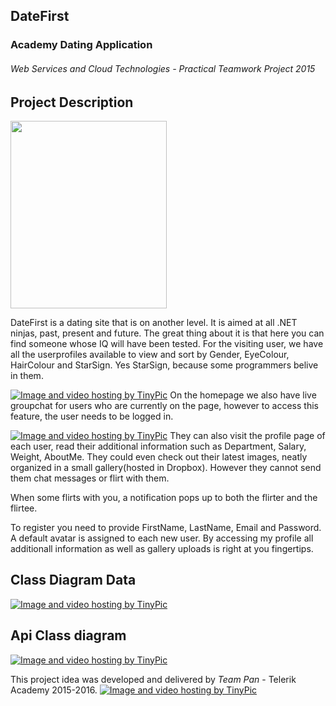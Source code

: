 ## DateFirst
### Academy Dating Application

###### Web Services and Cloud Technologies - Practical Teamwork Project 2015

Project Description
-------------------
<img src="http://blog.hackerearth.com/wp-content/uploads/2014/02/Date-a-programmer.png" width="250px" height="300px"/>

DateFirst is a dating site that is on another level. It is aimed at all .NET ninjas, past, present and future.
The great thing about it is that here you can find someone whose IQ will have been tested.
For the visiting user, we have all the userprofiles available to view and sort by Gender, EyeColour, HairColour and StarSign. Yes StarSign, because some programmers belive in them.

<a href="http://tinypic.com?ref=if61bq" target="_blank"><img src="http://i65.tinypic.com/if61bq.jpg" border="0" alt="Image and video hosting by TinyPic"></a>
On the homepage we also have live groupchat for users who are currently on the page, however to access this feature, the user needs to be logged in.

<a href="http://tinypic.com?ref=2drxu38" target="_blank"><img src="http://i68.tinypic.com/2drxu38.jpg" border="0" alt="Image and video hosting by TinyPic"></a>
They can also visit the profile page of each user, read their additional information such as Department, Salary, Weight, AboutMe.
They could even check out their latest images, neatly organized in a small gallery(hosted in Dropbox). However they cannot send them chat messages or flirt with them.

When some flirts with you, a notification pops up to both the flirter and the flirtee.

To register you need to provide FirstName, LastName, Email and Password. A default avatar is assigned to each new user. By accessing my profile all additionall information as well as gallery uploads is right at you fingertips.

## Class Diagram Data
<a href="http://tinypic.com?ref=2u961y0" target="_blank"><img src="http://i67.tinypic.com/2u961y0.jpg" border="0" alt="Image and video hosting by TinyPic"></a>

## Api Class diagram
<a href="http://tinypic.com?ref=1zfijvp" target="_blank"><img src="http://i64.tinypic.com/1zfijvp.jpg" border="0" alt="Image and video hosting by TinyPic"></a>

This project idea was developed and delivered by *Team Pan* - Telerik Academy 2015-2016.
<a href="http://tinypic.com?ref=2cynpe9" target="_blank"><img src="http://i64.tinypic.com/2cynpe9.jpg" border="0" alt="Image and video hosting by TinyPic"></a>
